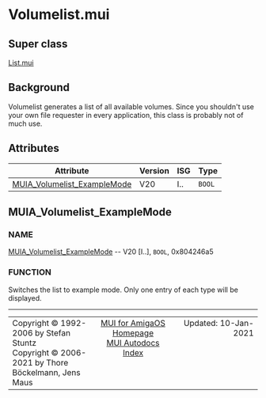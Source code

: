 # Volumelist.mui
## Super class
[List.mui](MUI_List.md)
## Background
Volumelist generates a list of all available volumes. Since you shouldn't
use your own file requester in every application, this class is probably not
of much use.
## Attributes
Attribute|Version|ISG|Type
---------|-------|---|----
[MUIA_Volumelist_ExampleMode](MUI_Volumelist.md/#MUIA_Volumelist_ExampleMode)|V20|I..|`BOOL`

## MUIA_Volumelist_ExampleMode
### NAME
[MUIA_Volumelist_ExampleMode](MUI_Volumelist.md/#MUIA_Volumelist_ExampleMode) -- V20 [I..], `BOOL`, 0x804246a5

### FUNCTION
Switches the list to example mode. Only one entry of each type will be
displayed.

----
<table class='compact' style='border: none; border-spacing: 0px; margin: 0px' width='100%'>
<tr>
<td style='text-align: left; vertical-align: top' width='33%'>Copyright &copy 1992-2006 by Stefan Stuntz<br>Copyright &copy 2006-2021 by Thore B&ouml;ckelmann, Jens Maus</TD>
<td style='text-align: center; vertical-align: top' width='33%'>
<a href=http://muidev.de>MUI for AmigaOS Homepage</a><br>
<a href=http://muidev.de/wiki/Documentation>MUI Autodocs Index</a>
</td>
<td style='text-align: right; vertical-align: top' width='33%'>Updated: 10-Jan-2021</td>
</tr>
</table>
